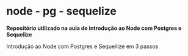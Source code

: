 # node - pg - sequelize
**Repositório utilizado na aula de introdução ao Node com Postgres e Sequelize**

Introdução ao Node com Postgres e Sequeilize em 3 passos


